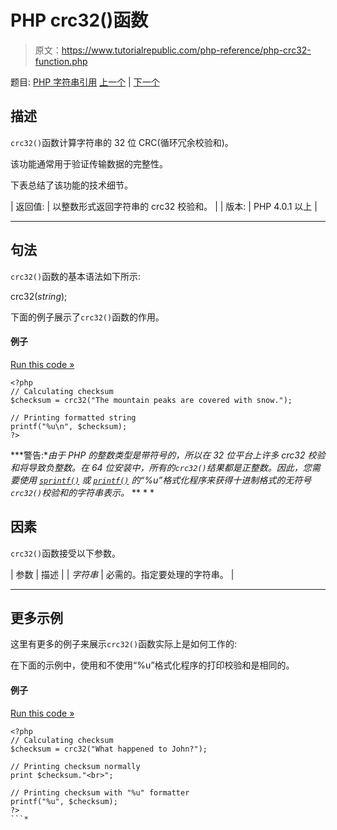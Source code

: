 # PHP crc32()函数

> 原文：<https://www.tutorialrepublic.com/php-reference/php-crc32-function.php>

题目: [PHP 字符串引用](php-string-functions.php) [上一个](php-count-chars-function.php) | [下一个](php-crypt-function.php)

## 描述

`crc32()`函数计算字符串的 32 位 CRC(循环冗余校验和)。

该功能通常用于验证传输数据的完整性。

下表总结了该功能的技术细节。

| 返回值: | 以整数形式返回字符串的 crc32 校验和。 |
| 版本: | PHP 4.0.1 以上 |

* * *

## 句法

`crc32()`函数的基本语法如下所示:

crc32(*string*);

下面的例子展示了`crc32()`函数的作用。

#### 例子

[Run this code »](../codelab.php?topic=php&file=calculate-the-crc32-polynomial-of-a-string "Run this code to view the output")

```
<?php
// Calculating checksum
$checksum = crc32("The mountain peaks are covered with snow.");

// Printing formatted string
printf("%u\n", $checksum);
?>
```

 ***警告:**由于 PHP 的整数类型是带符号的，所以在 32 位平台上许多 crc32 校验和将导致负整数。在 64 位安装中，所有的`crc32()`结果都是正整数。因此，您需要使用 [`sprintf()`](php-sprintf-function.php) 或 [`printf()`](php-printf-function.php) 的“%u”格式化程序来获得十进制格式的无符号`crc32()`校验和的字符串表示。*  ** * *

## 因素

`crc32()`函数接受以下参数。

| 参数 | 描述 |
| *字符串* | 必需的。指定要处理的字符串。 |

* * *

## 更多示例

这里有更多的例子来展示`crc32()`函数实际上是如何工作的:

在下面的示例中，使用和不使用“%u”格式化程序的打印校验和是相同的。

#### 例子

[Run this code »](../codelab.php?topic=php&file=printing-checksum-with-and-without-formatter "Run this code to view the output")

```
<?php
// Calculating checksum
$checksum = crc32("What happened to John?");

// Printing checksum normally
print $checksum."<br>";

// Printing checksum with "%u" formatter
printf("%u", $checksum);
?>
```*